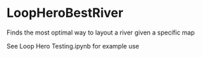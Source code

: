 # LoopHeroBestRiver
Finds the most optimal way to layout a river given a specific map  

See Loop Hero Testing.ipynb for example use

